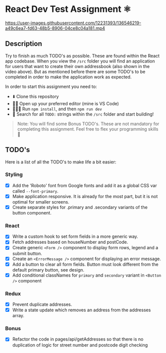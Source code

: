 # React Dev Test Assignment ⚛️

https://user-images.githubusercontent.com/12231393/136546219-a49c6ea7-fd63-48b5-8906-04ce8c04a181.mp4

## Description
Try to finish as much TODO's as possible. These are found within the React app codebase. When you view the `/src` folder you will find an application for users that want to create their own addressbook (also shown in the video above). But as mentioned before there are some TODO's to be completed in order to make the application work as expected.

In order to start this assignment you need to:
- ⬇️ Clone this repository
- 👨‍💻 Open up your preferred editor (mine is VS Code)
- 🏃🏻‍♂️ Run `npm install`, and then `npm run dev`
- 🔎  Search for all `TODO:` strings within the `/src` folder and start building!

> Note: You will find some Bonus TODO's. These are not mandatory for completing this assignment. Feel free to flex your programming skills 💪

## TODO's 
Here is a list of all the TODO's to make life a bit easier:

### Styling
- [x] Add the 'Roboto' font from Google fonts and add it as a global CSS var called `--font-primary`.
- [x] Make application responsive. It is already for the most part, but it is not optimal for smaller screens.
- [x] Create separate styles for .primary and .secondary variants of the button component.

### React
- [x] Write a custom hook to set form fields in a more generic way.
- [x] Fetch addresses based on houseNumber and postCode.
- [x] Create generic `<Form />` component to display form rows, legend and a submit button.
- [x] Create an `<ErrorMessage />` component for displaying an error message.
- [x] Add a button to clear all form fields. Button must look different from the default primary button, see design.
- [x] Add conditional classNames for `primary` and `secondary` variant in `<Button />` component

### Redux
- [x] Prevent duplicate addresses.
- [x] Write a state update which removes an address from the addresses array.

### Bonus
- [x] Refactor the code in pages/api/getAddresses so that there is no duplication of logic for street number and postcode digit checking


